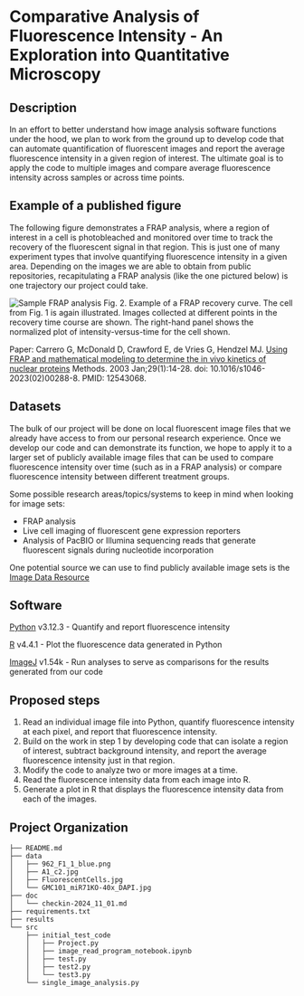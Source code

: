 

# Comparative Analysis of Fluorescence Intensity - An Exploration into Quantitative Microscopy #



## Description ##

In an effort to better understand how image analysis software functions under the hood, we plan to work from the ground up to develop code that can automate quantification of fluorescent images and report the average fluorescence intensity in a given region of interest. The ultimate goal is to apply the code to multiple images and compare average fluorescence intensity across samples or across time points. 


## Example of a published figure ##

The following figure demonstrates a FRAP analysis, where a region of interest in a cell is photobleached and monitored over time to track the recovery of the fluorescent signal in that region. This is just one of many experiment types that involve quantifying fluorescence intensity in a given area. Depending on the images we are able to obtain from public repositories, recapitulating a FRAP analysis (like the one pictured below) is one trajectory our project could take.



![Sample FRAP analysis](https://ars.els-cdn.com/content/image/1-s2.0-S1046202302002888-gr2.jpg)
Fig. 2. Example of a FRAP recovery curve. The cell from Fig. 1 is again illustrated. Images collected at different points in the recovery time course are shown. The right-hand panel shows the normalized plot of intensity-versus-time for the cell shown.

Paper: Carrero G, McDonald D, Crawford E, de Vries G, Hendzel MJ. [Using FRAP and mathematical modeling to determine the in vivo kinetics of nuclear proteins](https://www.sciencedirect.com/science/article/pii/S1046202302002888?via%3Dihub#FIG1) Methods. 2003 Jan;29(1):14-28. doi: 10.1016/s1046-2023(02)00288-8. PMID: 12543068.



## Datasets ##

The bulk of our project will be done on local fluorescent image files that we already have access to from our personal research experience. Once we develop our code and can demonstrate its function, we hope to apply it to a larger set of publicly available image files that can be used to compare fluorescence intensity over time (such as in a FRAP analysis) or compare fluorescence intensity between different treatment groups.

Some possible research areas/topics/systems to keep in mind when looking for image sets:
- FRAP analysis
- Live cell imaging of fluorescent gene expression reporters
- Analysis of PacBIO or Illumina sequencing reads that generate fluorescent signals during nucleotide incorporation

One potential source we can use to find publicly available image sets is the [Image Data Resource](http://idr.openmicroscopy.org) 



## Software ##

[Python](https://www.python.org) v3.12.3 - Quantify and report fluorescence intensity

[R](https://www.r-project.org) v4.4.1 - Plot the fluorescence data generated in Python



[ImageJ](https://imagej.net/ij/index.html) v1.54k - Run analyses to serve as comparisons for the results generated from our code


## Proposed steps ##

1. Read an individual image file into Python, quantify fluorescence intensity at each pixel, and report that fluorescence intensity.
2. Build on the work in step 1 by developing code that can isolate a region of interest, subtract background intensity, and report the average fluorescence intensity just in that region.
3. Modify the code to analyze two or more images at a time.
4. Read the fluorescence intensity data from each image into R.
5. Generate a plot in R that displays the fluorescence intensity data from each of the images.
    
    
## Project Organization ##

    ├── README.md
    ├── data
    │   ├── 962_F1_1_blue.png
    │   ├── A1_c2.jpg
    │   ├── FluorescentCells.jpg
    │   └── GMC101_miR71KO-40x_DAPI.jpg
    ├── doc
    │   └── checkin-2024_11_01.md
    ├── requirements.txt
    ├── results
    └── src
        ├── initial_test_code
        │   ├── Project.py
        │   ├── image_read_program_notebook.ipynb
        │   ├── test.py
        │   ├── test2.py
        │   └── test3.py
        └── single_image_analysis.py